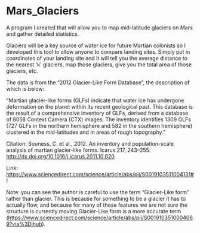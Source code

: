 # Mars_Glaciers
A program I created that will allow you to map mid-latitude glaciers on Mars and gather detailed statistics.  

Glaciers will be a key source of water ice for future Martian colonists so I developed this tool to allow anyone to compare landing sites. 
Simply put in coordinates of your landing site and it will tell you the average distance to the nearest 'k' glaciers, 
map those glaciers, give you the total area of those glaciers, etc. 

The data is from the “2012 Glacier-Like Form Database”, the description of which is below:

“Martian glacier-like forms (GLFs) indicate that water ice has undergone deformation on the planet within its recent geological past. 
This database is the result of a comprehensive inventory of GLFs, derived from a database of 8058 Context Camera (CTX) images. 
The inventory identifies 1309 GLFs (727 GLFs in the northern hemisphere and 582 in the southern hemisphere) clustered in the mid-latitudes 
and in areas of rough topography.”

Citation: Souness, C. et al., 2012. An inventory and population-scale analysis of martian glacier-like forms. Icarus 217, 243–255. 
http://dx.doi.org/10.1016/j.icarus.2011.10.020.

Link: https://www.sciencedirect.com/science/article/abs/pii/S0019103511004131#!

Note: you can see the author is careful to use the term “Glacier-Like form” rather than glacier. This is because for something to 
be a glacier it has to actually flow, and because for many of these features we are not sure the structure is currently moving 
Glacier-Like form is a more accurate term (https://www.sciencedirect.com/science/article/abs/pii/S0019103510004069?via%3Dihub).
